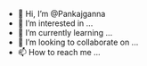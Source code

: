 - 👋 Hi, I’m @Pankajganna
- 👀 I’m interested in ...
- 🌱 I’m currently learning ...
- 💞️ I’m looking to collaborate on ...
- 📫 How to reach me ...

<!---
Pankajganna/Pankajganna is a ✨ special ✨ repository because its `README.md` (this file) appears on your GitHub profile.
You can click the Preview link to take a look at your changes.
--->
